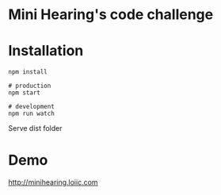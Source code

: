 # Mini Hearing's code challenge

# Installation
```
npm install

# production
npm start

# development
npm run watch
```
Serve dist folder

# Demo
http://minihearing.loiic.com
